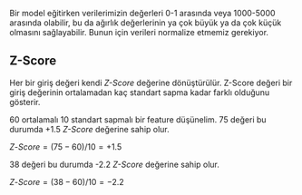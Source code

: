 Bir model eğitirken verilerimizin değerleri 0-1 arasında veya 1000-5000 arasında olabilir, bu da ağırlık değerlerinin ya çok büyük ya da çok küçük olmasını sağlayabilir. Bunun için verileri normalize etmemiz gerekiyor.
## **Z-Score**
Her bir giriş değeri kendi *Z-Score* değerine dönüştürülür. Z-Score değeri bir giriş değerinin ortalamadan kaç standart sapma kadar farklı olduğunu gösterir.

60 ortalamalı 10 standart sapmalı bir feature düşünelim.
75 değeri bu durumda +1.5 *Z-Score* değerine sahip olur.

$Z\text{-}Score = (75-60) / 10 = +1.5$

38 değeri bu durumda -2.2 *Z-Score* değerine sahip olur.

$Z\text{-}Score = (38-60) / 10 = -2.2$
